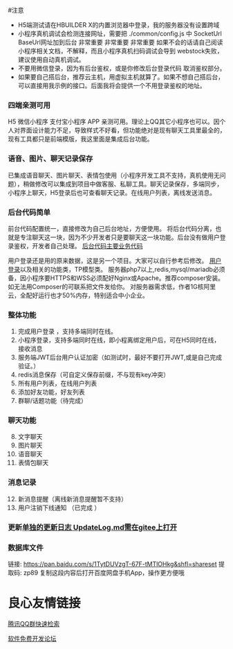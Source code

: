 #注意 
- H5端测试请在HBUILDER X的内置浏览器中登录，我的服务器没有设置跨域
- 小程序真机调试会检测连接网址，需要把 ./common/config.js 中 SocketUrl BaseUrl网址加到后台 非常重要 非常重要 非常重要 如果不会的话请自己阅读小程序相关文档，不解释，而且小程序真机扫码调试会导到 webstock失败，建议使用自动真机调试。
- 不要用微信登录，因为有后台鉴权，或是你修改后台登录代码 取消鉴权部分。
- 如果要自己搭后台，推荐云主机，用虚拟主机就算了。如果不想自己搭后台，可以直接用我示例的接口。后面我将会提供一个不用登录鉴权的地址。

###  四端亲测可用
H5 微信小程序 支付宝小程序	APP 亲测可用。理论上QQ其它小程序也可以。因个人对界面设计能力不足，导致样式不好看，但功能绝对是现有聊天工具里最全的，现有工具都只是前端模版，我这里面是集成后台功能。

### 语音、图片、聊天记录保存
已集成语音聊天、图片聊天、表情包使用（小程序开发工具不支持，真机使用无问题），稍做修改可以集成到项目中做客服、私聊工具。聊天记录保存，多端同步，小程序上聊天，H5登录后也可查看聊天记录。在线用户列表，离线发送消息。

### 后台代码简单
前台代码配置统一，直接修改为自己后台地址，方便使用。
将后台代码分离，也就是专注聊天这一块，因为不少开发者只是要聊天这一块功能。后台没有做用户登录鉴权，开发者自己处理。
[后台代码](https://gitee.com/wuxq1985/chat_php)[主要业务代码](https://gitee.com/wuxq1985/chat_php/blob/master/ws/service/ChatNewService.php)

用户登录还是用的原来数据，这是另一个项目。大家可以自行参考后修改。
[用户登录](https://gitee.com/wuxq1985/wyx2013/blob/master/application/index/controller/Chat.php)以及相关的功能类，TP模型类。
服务器php7以上,redis,mysql/mariadb必须备，因小程序要HTTPS和WSS必须配好Nginx或Apache。推荐composer安装。如无法用Composer的可联系把文件发给你。
对服务器需求低，作者1G核阿里云，全配好运行也才50%内存，特别适合中小企业。

### 整体功能
1. 完成用户登录 ，支持多端同时在线。
2. 小程序登录，支持多端同时在线，即小程离绑定用户后，可在H5同时在线，接收消息
3. 服务端JWT后台用户认证加密（如测试时，最好不要打开JWT,或是自己完成验证。）
4. redis消息保存（可自定义保存前缀，不与现有key冲突）
5. 所有用户列表，在线用户列表
6. 添加好友功能，好友列表
7. 群聊/话题功能（待完成）
### 聊天功能
8. 文字聊天
9. 图片聊天
10. 语音聊天
11. 表情包聊天
### 消息记录
12. 新消息提醒（离线新消息提醒暂不支持）
13. 用户注销下线通知 （已完成 ）

### 更新[单独的更新日志 UpdateLog.md需在gitee上打开](./UpdateLog.md)

### 数据库文件
链接: https://pan.baidu.com/s/1TytDUVzgT-67F-tMTlOHkg&shfl=shareset 提取码: zp89 复制这段内容后打开百度网盘手机App，操作更方便哦



 # 良心友情链接

[腾讯QQ群快速检索](http://u.720life.cn/s/8cf73f7c)

[软件免费开发论坛](http://u.720life.cn/s/bbb01dc0)